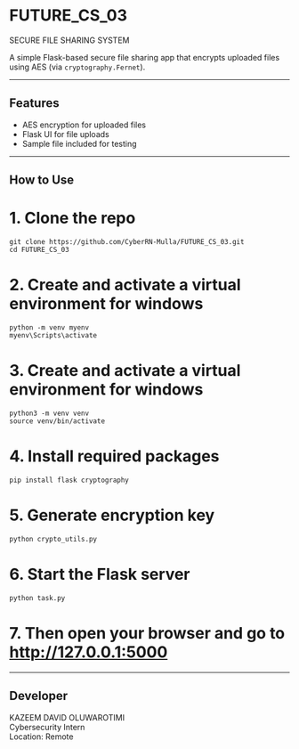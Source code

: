 # FUTURE_CS_03
SECURE FILE SHARING SYSTEM

A simple Flask-based secure file sharing app that encrypts uploaded files using AES (via `cryptography.Fernet`).

---

## Features

- AES encryption for uploaded files
- Flask UI for file uploads
- Sample file included for testing

---

## How to Use

# 1. Clone the repo
```
git clone https://github.com/CyberRN-Mulla/FUTURE_CS_03.git
cd FUTURE_CS_03
```

# 2. Create and activate a virtual environment for windows
```
python -m venv myenv
myenv\Scripts\activate
```

# 3. Create and activate a virtual environment for windows
```
python3 -m venv venv
source venv/bin/activate
```

# 4. Install required packages
```
pip install flask cryptography
```

# 5. Generate encryption key
```
python crypto_utils.py
```

# 6. Start the Flask server
```
python task.py
```

# 7. Then open your browser and go to http://127.0.0.1:5000

---

## Developer
KAZEEM DAVID OLUWAROTIMI<br>
Cybersecurity Intern<br>
Location: Remote

